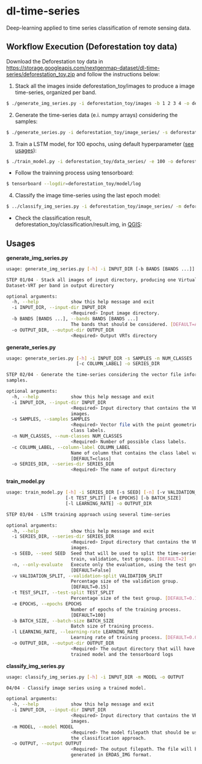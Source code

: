 # dl-time-series

Deep-learning applied to time series classification of remote sensing data.

## Workflow Execution (Deforestation toy data)
Download the Deforestation toy data in https://storage.googleapis.com/nextgenmap-dataset/dl-time-series/deforestation_toy.zip and follow the instructions below:
1. Stack all the images inside deforestation_toy/images to produce a image time-series, organized per band.
```sh
$ ./generate_img_series.py -i deforestation_toy/images -b 1 2 3 4 -o deforestation_toy/image_series
```
2. Generate the time-series data (e.i. numpy arrays) considering the samples:
```sh
$ ./generate_series.py -i deforestation_toy/image_series/ -s deforestation_toy/samples/toy_samples.shp -o deforestation_toy/data_series/ -n 2
```
3. Train a LSTM model, for 100 epochs, using default hyperparameter ([see usages](#usages)):
```sh
$ ./train_model.py -i deforestation_toy/data_series/ -e 100 -o deforestation_toy/model
```
* Follow the trainning process using tensorboard:
```sh
$ tensorboard --logdir=deforestation_toy/model/log
```
4. Classify the image time-series using the last epoch model:
```sh
$ ../classify_img_series.py -i deforestation_toy/image_series/ -m deforestation_toy/model/last_model.H5 -o deforestation_toy/classification/result.img
```
* Check the classification result, deforestation_toy/classification/result.img, in [QGIS](https://www.qgis.org):
## Usages
**generate_img_series.py**
```sh
usage: generate_img_series.py [-h] -i INPUT_DIR [-b BANDS [BANDS ...]] -o OUTPUT_DIR

STEP 01/04 - Stack all images of input directory, producing one Virtual
Dataset-VRT per band in output directory

optional arguments:
  -h, --help            show this help message and exit
  -i INPUT_DIR, --input-dir INPUT_DIR
                        <Required> Input image directory.
  -b BANDS [BANDS ...], --bands BANDS [BANDS ...]
                        The bands that should be considered. [DEFAULT=All]
  -o OUTPUT_DIR, --output-dir OUTPUT_DIR
                        <Required> Output VRTs directory

```
**generate_series.py**
```sh
usage: generate_series.py [-h] -i INPUT_DIR -s SAMPLES -n NUM_CLASSES
                          [-c COLUMN_LABEL] -o SERIES_DIR

STEP 02/04 - Generate the time-series considering the vector file informed as
samples.

optional arguments:
  -h, --help            show this help message and exit
  -i INPUT_DIR, --input-dir INPUT_DIR
                        <Required> Input directory that contains the VRTs
                        images.
  -s SAMPLES, --samples SAMPLES
                        <Required> Vector file with the point geometries and
                        class labels.
  -n NUM_CLASSES, --num-classes NUM_CLASSES
                        <Required> Number of possible class labels.
  -c COLUMN_LABEL, --column-label COLUMN_LABEL
                        Name of column that contains the class label values.
                        [DEFAULT=class]
  -o SERIES_DIR, --series-dir SERIES_DIR
                        <Required> The name of output directory

```
**train_model.py**
```sh
usage: train_model.py [-h] -i SERIES_DIR [-s SEED] [-n] [-v VALIDATION_SPLIT]
                      [-t TEST_SPLIT] [-e EPOCHS] [-b BATCH_SIZE]
                      [-l LEARNING_RATE] -o OUTPUT_DIR

STEP 03/04 - LSTM training approach using several time-series

optional arguments:
  -h, --help            show this help message and exit
  -i SERIES_DIR, --series-dir SERIES_DIR
                        <Required> Input directory that contains the VRT
                        images.
  -s SEED, --seed SEED  Seed that will be used to split the time-series in
                        train, validation, test groups. [DEFAULT=2]
  -n, --only-evaluate   Execute only the evaluation, using the test group.
                        [DEFAULT=False]
  -v VALIDATION_SPLIT, --validation-split VALIDATION_SPLIT
                        Percentage size of the validation group.
                        [DEFAULT=0.15]
  -t TEST_SPLIT, --test-split TEST_SPLIT
                        Percentage size of the test group. [DEFAULT=0.15]
  -e EPOCHS, --epochs EPOCHS
                        Number of epochs of the training process.
                        [DEFAULT=100]
  -b BATCH_SIZE, --batch-size BATCH_SIZE
                        Batch size of training process.
  -l LEARNING_RATE, --learning-rate LEARNING_RATE
                        Learning rate of training process. [DEFAULT=0.00005]
  -o OUTPUT_DIR, --output-dir OUTPUT_DIR
                        <Required> The output directory that will have the
                        trained model and the tensorboard logs

```
**classify_img_series.py**
```sh
usage: classify_img_series.py [-h] -i INPUT_DIR -m MODEL -o OUTPUT

04/04 - Classify image series using a trained model.

optional arguments:
  -h, --help            show this help message and exit
  -i INPUT_DIR, --input-dir INPUT_DIR
                        <Required> Input directory that contains the VRTs
                        images.
  -m MODEL, --model MODEL
                        <Required> The model filepath that should be used in
                        the classification approach.
  -o OUTPUT, --output OUTPUT
                        <Required> The output filepath. The file will be
                        generated in ERDAS_IMG format.

```
